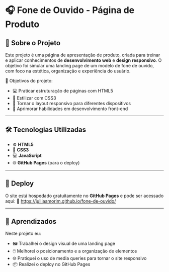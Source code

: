 

# 🎧 Fone de Ouvido - Página de Produto

## 📖 Sobre o Projeto

Este projeto é uma página de apresentação de produto, criada para treinar e aplicar conhecimentos de **desenvolvimento web** e **design responsivo**.
O objetivo foi simular uma landing page de um modelo de fone de ouvido, com foco na estética, organização e experiência do usuário.

🎯 Objetivos do projeto:

* 💻 Praticar estruturação de páginas com HTML5
* 🎨 Estilizar com CSS3
* 📱 Tornar o layout responsivo para diferentes dispositivos
* 🚀 Aprimorar habilidades em desenvolvimento front-end

---

## 🛠 Tecnologias Utilizadas

* ⚙️ **HTML5**
* 🎨 **CSS3**
* 💻 **JavaScript**
* 🌐 **GitHub Pages** (para o deploy)

---

## 🚀 Deploy

O site está hospedado gratuitamente no **GitHub Pages** e pode ser acessado aqui:
🔗 https://julliaamorim.github.io/fone-de-ouvido/

---

## 🧠 Aprendizados

Neste projeto eu:

* 🖼️ Trabalhei o design visual de uma landing page
* 🖱️ Melhorei o posicionamento e a organização de elementos
* 🌐 Pratiquei o uso de media queries para tornar o site responsivo
* 📦 Realizei o deploy no GitHub Pages


